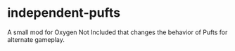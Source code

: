 # independent-pufts
A small mod for Oxygen Not Included that changes the behavior of Pufts for alternate gameplay.
